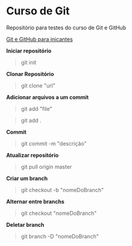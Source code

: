 # Curso de Git

Repositório para testes do curso de Git e GitHub

[Git e GitHub para inicantes](https://www.udemy.com/git-e-github-para-iniciantes/)

**Iniciar repositório**

> git init

**Clonar Repositório**

> git clone "url"

**Adicionar arquivos a um commit**

> git add "file"

> git add .

**Commit**

> git commit -m "descrição"

**Atualizar repositório**

> git pull origin master

**Criar um branch**

> git checkout -b "nomeDoBranch"

**Alternar entre branchs**

> git checkout "nomeDoBranch"

**Deletar branch**

> git branch -D "nomeDoBranch"